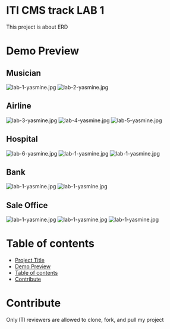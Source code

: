 # ITI CMS track LAB 1
This project is about ERD
# Demo Preview
## Musician
![lab-1-yasmine.jpg](./images/ERD1.png)
![lab-2-yasmine.jpg](./images/ERD2.jpg)
## Airline
![lab-3-yasmine.jpg](./images/ERD3.jpg)
![lab-4-yasmine.jpg](./images/ERD4.jpg)
![lab-5-yasmine.jpg](./images/ERD5.jpg)
## Hospital
![lab-6-yasmine.jpg](./images/ERD6.jpg)
![lab-1-yasmine.jpg](./images/ERD7.jpg)
![lab-1-yasmine.jpg](./images/EDR-7.7.jpg)
## Bank
![lab-1-yasmine.jpg](./images/ERD8.jpg)
![lab-1-yasmine.jpg](./images/ERD9.jpg)
## Sale Office
![lab-1-yasmine.jpg](./images/ERD10.jpg)
![lab-1-yasmine.jpg](./images/ERD11.jpg)
![lab-1-yasmine.jpg](./images/ERD12.jpg)



# Table of contents
- [Project Title](#iti-cms-track-lab-1)
- [Demo Preview](#demo-preview)
- [Table of contents](#table-of-contents)
- [Contribute](#contribute)
# Contribute
Only ITI reviewers are allowed to clone, fork, and pull my project